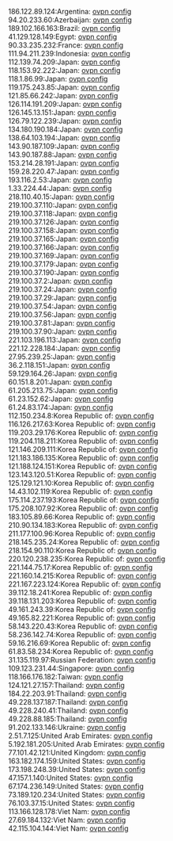 186.122.89.124:Argentina: [ovpn config](vpn/186_122_89_124.ovpn)  
94.20.233.60:Azerbaijan: [ovpn config](vpn/94_20_233_60.ovpn)  
189.102.166.163:Brazil: [ovpn config](vpn/189_102_166_163.ovpn)  
41.129.128.149:Egypt: [ovpn config](vpn/41_129_128_149.ovpn)  
90.33.235.232:France: [ovpn config](vpn/90_33_235_232.ovpn)  
111.94.211.239:Indonesia: [ovpn config](vpn/111_94_211_239.ovpn)  
112.139.74.209:Japan: [ovpn config](vpn/112_139_74_209.ovpn)  
118.153.92.222:Japan: [ovpn config](vpn/118_153_92_222.ovpn)  
118.1.86.99:Japan: [ovpn config](vpn/118_1_86_99.ovpn)  
119.175.243.85:Japan: [ovpn config](vpn/119_175_243_85.ovpn)  
121.85.66.242:Japan: [ovpn config](vpn/121_85_66_242.ovpn)  
126.114.191.209:Japan: [ovpn config](vpn/126_114_191_209.ovpn)  
126.145.13.151:Japan: [ovpn config](vpn/126_145_13_151.ovpn)  
126.79.122.239:Japan: [ovpn config](vpn/126_79_122_239.ovpn)  
134.180.190.184:Japan: [ovpn config](vpn/134_180_190_184.ovpn)  
138.64.103.194:Japan: [ovpn config](vpn/138_64_103_194.ovpn)  
143.90.187.109:Japan: [ovpn config](vpn/143_90_187_109.ovpn)  
143.90.187.88:Japan: [ovpn config](vpn/143_90_187_88.ovpn)  
153.214.28.191:Japan: [ovpn config](vpn/153_214_28_191.ovpn)  
159.28.220.47:Japan: [ovpn config](vpn/159_28_220_47.ovpn)  
193.116.2.53:Japan: [ovpn config](vpn/193_116_2_53.ovpn)  
1.33.224.44:Japan: [ovpn config](vpn/1_33_224_44.ovpn)  
218.110.40.15:Japan: [ovpn config](vpn/218_110_40_15.ovpn)  
219.100.37.110:Japan: [ovpn config](vpn/219_100_37_110.ovpn)  
219.100.37.118:Japan: [ovpn config](vpn/219_100_37_118.ovpn)  
219.100.37.126:Japan: [ovpn config](vpn/219_100_37_126.ovpn)  
219.100.37.158:Japan: [ovpn config](vpn/219_100_37_158.ovpn)  
219.100.37.165:Japan: [ovpn config](vpn/219_100_37_165.ovpn)  
219.100.37.166:Japan: [ovpn config](vpn/219_100_37_166.ovpn)  
219.100.37.169:Japan: [ovpn config](vpn/219_100_37_169.ovpn)  
219.100.37.179:Japan: [ovpn config](vpn/219_100_37_179.ovpn)  
219.100.37.190:Japan: [ovpn config](vpn/219_100_37_190.ovpn)  
219.100.37.2:Japan: [ovpn config](vpn/219_100_37_2.ovpn)  
219.100.37.24:Japan: [ovpn config](vpn/219_100_37_24.ovpn)  
219.100.37.29:Japan: [ovpn config](vpn/219_100_37_29.ovpn)  
219.100.37.54:Japan: [ovpn config](vpn/219_100_37_54.ovpn)  
219.100.37.56:Japan: [ovpn config](vpn/219_100_37_56.ovpn)  
219.100.37.81:Japan: [ovpn config](vpn/219_100_37_81.ovpn)  
219.100.37.90:Japan: [ovpn config](vpn/219_100_37_90.ovpn)  
221.103.196.113:Japan: [ovpn config](vpn/221_103_196_113.ovpn)  
221.12.228.184:Japan: [ovpn config](vpn/221_12_228_184.ovpn)  
27.95.239.25:Japan: [ovpn config](vpn/27_95_239_25.ovpn)  
36.2.118.151:Japan: [ovpn config](vpn/36_2_118_151.ovpn)  
59.129.164.26:Japan: [ovpn config](vpn/59_129_164_26.ovpn)  
60.151.8.201:Japan: [ovpn config](vpn/60_151_8_201.ovpn)  
61.205.213.75:Japan: [ovpn config](vpn/61_205_213_75.ovpn)  
61.23.152.62:Japan: [ovpn config](vpn/61_23_152_62.ovpn)  
61.24.83.174:Japan: [ovpn config](vpn/61_24_83_174.ovpn)  
112.150.234.8:Korea Republic of: [ovpn config](vpn/112_150_234_8.ovpn)  
116.126.217.63:Korea Republic of: [ovpn config](vpn/116_126_217_63.ovpn)  
119.203.29.176:Korea Republic of: [ovpn config](vpn/119_203_29_176.ovpn)  
119.204.118.211:Korea Republic of: [ovpn config](vpn/119_204_118_211.ovpn)  
121.146.209.111:Korea Republic of: [ovpn config](vpn/121_146_209_111.ovpn)  
121.183.186.135:Korea Republic of: [ovpn config](vpn/121_183_186_135.ovpn)  
121.188.124.151:Korea Republic of: [ovpn config](vpn/121_188_124_151.ovpn)  
123.143.120.51:Korea Republic of: [ovpn config](vpn/123_143_120_51.ovpn)  
125.129.121.10:Korea Republic of: [ovpn config](vpn/125_129_121_10.ovpn)  
14.43.102.119:Korea Republic of: [ovpn config](vpn/14_43_102_119.ovpn)  
175.114.237.193:Korea Republic of: [ovpn config](vpn/175_114_237_193.ovpn)  
175.208.107.92:Korea Republic of: [ovpn config](vpn/175_208_107_92.ovpn)  
183.105.89.66:Korea Republic of: [ovpn config](vpn/183_105_89_66.ovpn)  
210.90.134.183:Korea Republic of: [ovpn config](vpn/210_90_134_183.ovpn)  
211.177.100.96:Korea Republic of: [ovpn config](vpn/211_177_100_96.ovpn)  
218.145.235.24:Korea Republic of: [ovpn config](vpn/218_145_235_24.ovpn)  
218.154.90.110:Korea Republic of: [ovpn config](vpn/218_154_90_110.ovpn)  
220.120.238.235:Korea Republic of: [ovpn config](vpn/220_120_238_235.ovpn)  
221.144.75.17:Korea Republic of: [ovpn config](vpn/221_144_75_17.ovpn)  
221.160.14.215:Korea Republic of: [ovpn config](vpn/221_160_14_215.ovpn)  
221.167.223.124:Korea Republic of: [ovpn config](vpn/221_167_223_124.ovpn)  
39.112.18.241:Korea Republic of: [ovpn config](vpn/39_112_18_241.ovpn)  
39.118.131.203:Korea Republic of: [ovpn config](vpn/39_118_131_203.ovpn)  
49.161.243.39:Korea Republic of: [ovpn config](vpn/49_161_243_39.ovpn)  
49.165.82.221:Korea Republic of: [ovpn config](vpn/49_165_82_221.ovpn)  
58.143.220.43:Korea Republic of: [ovpn config](vpn/58_143_220_43.ovpn)  
58.236.142.74:Korea Republic of: [ovpn config](vpn/58_236_142_74.ovpn)  
59.16.216.69:Korea Republic of: [ovpn config](vpn/59_16_216_69.ovpn)  
61.83.58.234:Korea Republic of: [ovpn config](vpn/61_83_58_234.ovpn)  
31.135.119.97:Russian Federation: [ovpn config](vpn/31_135_119_97.ovpn)  
109.123.231.44:Singapore: [ovpn config](vpn/109_123_231_44.ovpn)  
118.166.176.182:Taiwan: [ovpn config](vpn/118_166_176_182.ovpn)  
124.121.27.157:Thailand: [ovpn config](vpn/124_121_27_157.ovpn)  
184.22.203.91:Thailand: [ovpn config](vpn/184_22_203_91.ovpn)  
49.228.137.187:Thailand: [ovpn config](vpn/49_228_137_187.ovpn)  
49.228.240.41:Thailand: [ovpn config](vpn/49_228_240_41.ovpn)  
49.228.88.185:Thailand: [ovpn config](vpn/49_228_88_185.ovpn)  
91.202.133.146:Ukraine: [ovpn config](vpn/91_202_133_146.ovpn)  
2.51.7.125:United Arab Emirates: [ovpn config](vpn/2_51_7_125.ovpn)  
5.192.181.205:United Arab Emirates: [ovpn config](vpn/5_192_181_205.ovpn)  
77.101.42.121:United Kingdom: [ovpn config](vpn/77_101_42_121.ovpn)  
163.182.174.159:United States: [ovpn config](vpn/163_182_174_159.ovpn)  
173.198.248.39:United States: [ovpn config](vpn/173_198_248_39.ovpn)  
47.157.1.140:United States: [ovpn config](vpn/47_157_1_140.ovpn)  
67.174.236.149:United States: [ovpn config](vpn/67_174_236_149.ovpn)  
73.189.120.234:United States: [ovpn config](vpn/73_189_120_234.ovpn)  
76.103.37.15:United States: [ovpn config](vpn/76_103_37_15.ovpn)  
113.166.128.178:Viet Nam: [ovpn config](vpn/113_166_128_178.ovpn)  
27.69.184.132:Viet Nam: [ovpn config](vpn/27_69_184_132.ovpn)  
42.115.104.144:Viet Nam: [ovpn config](vpn/42_115_104_144.ovpn)  
